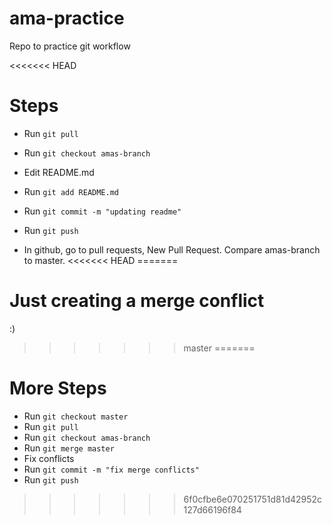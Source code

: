 # ama-practice
Repo to practice git workflow

<<<<<<< HEAD
# Steps

*  Run `git pull`
*  Run `git checkout amas-branch`
*  Edit README.md
*  Run `git add README.md`
*  Run `git commit -m "updating readme"`
*  Run `git push`

*  In github, go to pull requests, New Pull Request. Compare amas-branch to master.
<<<<<<< HEAD
=======

# Just creating a merge conflict
:)
>>>>>>> master
=======

# More Steps
*  Run `git checkout master`
*  Run `git pull`
*  Run `git checkout amas-branch`
*  Run `git merge master`
*  Fix conflicts
*  Run `git commit -m "fix merge conflicts"`
*  Run `git push`

>>>>>>> 6f0cfbe6e070251751d81d42952c127d66196f84
